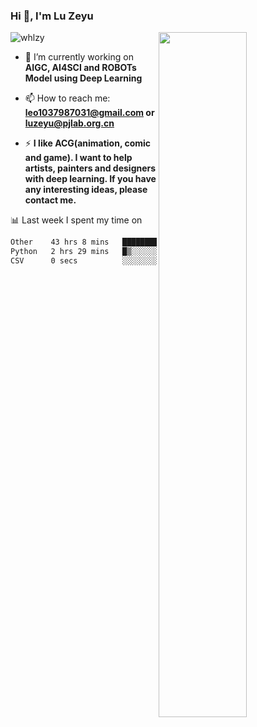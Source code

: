### Hi 👋, I'm Lu Zeyu

<img src="https://komarev.com/ghpvc/?username=whlzy&label=Profile%20views&color=0e75b6&style=flat" alt="whlzy" />
<img align="right" width="53%" src="https://github-readme-stats.vercel.app/api?username=whlzy&show_icons=true">

- 🔭 I’m currently working on **AIGC, AI4SCI and ROBOTs Model using Deep Learning**

- 📫 How to reach me: **leo1037987031@gmail.com or luzeyu@pjlab.org.cn**

- ⚡ **I like ACG(animation, comic and game). I want to help artists, painters and designers with deep learning. If you have any interesting ideas, please contact me.**

📊 Last week I spent my time on

<!--START_SECTION:waka-->

```txt
Other    43 hrs 8 mins   ███████████████████████▓░   94.53 %
Python   2 hrs 29 mins   █▒░░░░░░░░░░░░░░░░░░░░░░░   05.45 %
CSV      0 secs          ░░░░░░░░░░░░░░░░░░░░░░░░░   00.02 %
```

<!--END_SECTION:waka-->

